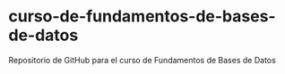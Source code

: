 # curso-de-fundamentos-de-bases-de-datos
Repositorio de GitHub para el curso de Fundamentos de Bases de Datos
